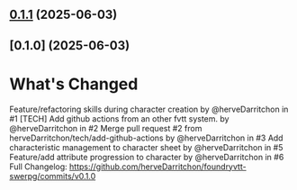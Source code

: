 ## [0.1.1](https://github.com/herveDarritchon/foundryvtt-swerpg/compare/v0.1.0...v0.1.1) (2025-06-03)

## [0.1.0] (2025-06-03)

# What's Changed
Feature/refactoring skills during character creation by @herveDarritchon in #1
[TECH] Add github actions from an other fvtt system. by @herveDarritchon in #2
Merge pull request #2 from herveDarritchon/tech/add-github-actions by @herveDarritchon in #3
Add characteristic management to character sheet by @herveDarritchon in #5
Feature/add attribute progression to character by @herveDarritchon in #6
Full Changelog: https://github.com/herveDarritchon/foundryvtt-swerpg/commits/v0.1.0
